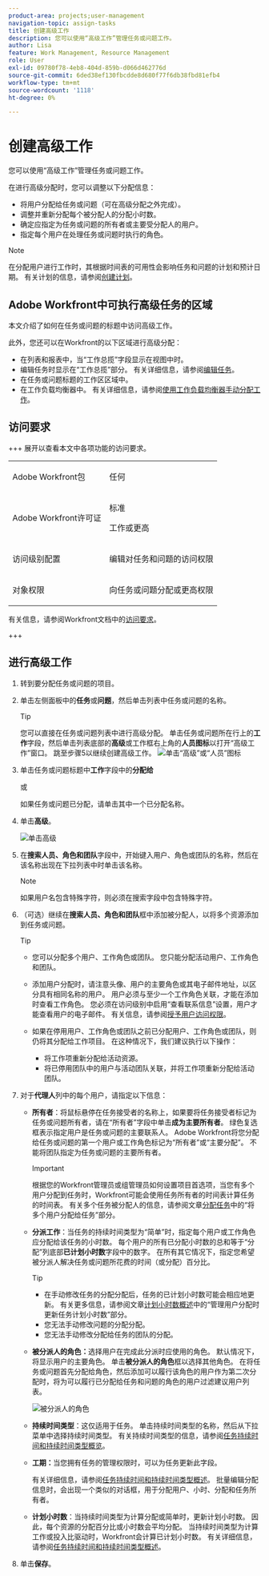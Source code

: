 ```yaml
---
product-area: projects;user-management
navigation-topic: assign-tasks
title: 创建高级工作
description: 您可以使用“高级工作”管理任务或问题工作。
author: Lisa
feature: Work Management, Resource Management
role: User
exl-id: 09780f78-4eb8-404d-859b-d066d462776d
source-git-commit: 6ded38ef130fbcdde8d680f77f6db38fbd81efb4
workflow-type: tm+mt
source-wordcount: '1118'
ht-degree: 0%

---
```


# 创建高级工作

<!-- Audited: 07/2024-->

<!--
<div class="preview"> 

The highlighted information on this page refers to functionality not yet generally available. It is available only in the Preview environment for all customers. The same features will also be available in the Production environment for all customers starting with  a week from the Preview release.      

For more information, see [Interface modernization](/help/quicksilver/product-announcements/product-releases/interface-modernization/interface-modernization.md).  

</div> 
-->

您可以使用“高级工作”管理任务或问题工作。

在进行高级分配时，您可以调整以下分配信息：

* 将用户分配给任务或问题（可在高级分配之外完成）。
* 调整并重新分配每个被分配人的分配小时数。
* 确定应指定为任务或问题的所有者或主要受分配人的用户。
* 指定每个用户在处理任务或问题时执行的角色。
  <!--* <span class="preview">Override the billing rate for a job role.</span>-->

>[!NOTE]
>
>在分配用户进行工作时，其根据时间表的可用性会影响任务和问题的计划和预计日期。 有关计划的信息，请参阅[创建计划](../../../administration-and-setup/set-up-workfront/configure-timesheets-schedules/create-schedules.md)。

## Adobe Workfront中可执行高级任务的区域

本文介绍了如何在任务或问题的标题中访问高级工作。

此外，您还可以在Workfront的以下区域进行高级分配：

* 在列表和报表中，当“工作总揽”字段显示在视图中时。
* 编辑任务时显示在“工作总揽”部分。 有关详细信息，请参阅[编辑任务](../../../manage-work/tasks/manage-tasks/edit-tasks.md)。
  <!--* In the Production environment, in the Assignments section when editing a task. <span class="preview">This has been removed from the Preview environment.</span> For more information, see [Edit tasks](../../../manage-work/tasks/manage-tasks/edit-tasks.md).-->
* 在任务或问题标题的工作区区域中。
* 在工作负载均衡器中。 有关详细信息，请参阅[使用工作负载均衡器手动分配工作](../../../resource-mgmt/workload-balancer/assign-work-in-workload-balancer-manually.md)。

## 访问要求

+++ 展开以查看本文中各项功能的访问要求。

<table style="table-layout:auto"> 
 <col> 
 <col> 
 <tbody> 
  <tr> 
   <td>Adobe Workfront包</td> 
   <td> <p>任何</p> </td> 
  </tr> 
  <tr> 
   <td>Adobe Workfront许可证</td> 
   <td> <p>标准</p>
   <p>工作或更高</p>
   </td> 
  </tr> 
  <tr> 
   <td role>访问级别配置</td> 
   <td> <p>编辑对任务和问题的访问权限</p>  </td> 
  </tr> 
  <tr> 
   <td>对象权限</td> 
   <td> <p>向任务或问题分配或更高权限</p></td> 
  </tr> 
 </tbody> 
</table>

有关信息，请参阅Workfront文档中的[访问要求](/help/quicksilver/administration-and-setup/add-users/access-levels-and-object-permissions/access-level-requirements-in-documentation.md)。

+++

## 进行高级工作

1. 转到要分配任务或问题的项目。
1. 单击左侧面板中的&#x200B;**任务**&#x200B;或&#x200B;**问题**，然后单击列表中任务或问题的名称。

   >[!TIP]
   >
   >您可以直接在任务或问题列表中进行高级分配。 单击任务或问题所在行上的&#x200B;**工作**&#x200B;字段，然后单击列表底部的&#x200B;**高级**&#x200B;或工作框右上角的&#x200B;**人员图标**&#x200B;以打开“高级工作”窗口。 跳至步骤5以继续创建高级工作。
   >![单击“高级”或“人员”图标](assets/access-aa-from-lists.png)

1. 单击任务或问题标题中&#x200B;**工作**&#x200B;字段中的&#x200B;**分配给**

   或

   如果任务或问题已分配，请单击其中一个已分配名称。

1. 单击&#x200B;**高级**。

   ![单击高级](assets/assignments-from-task-header-0825.png)

1. 在&#x200B;**搜索人员、角色和团队**&#x200B;字段中，开始键入用户、角色或团队的名称，然后在该名称出现在下拉列表中时单击该名称。

   >[!NOTE]
   >
   >如果用户名包含特殊字符，则必须在搜索字段中包含特殊字符。

1. （可选）继续在&#x200B;**搜索人员、角色和团队**&#x200B;框中添加被分配人，以将多个资源添加到任务或问题。

   >[!TIP]
   >
   >* 您可以分配多个用户、工作角色或团队。 您只能分配活动用户、工作角色和团队。
   >
   >
   >* 添加用户分配时，请注意头像、用户的主要角色或其电子邮件地址，以区分具有相同名称的用户。
   >用户必须与至少一个工作角色关联，才能在添加时查看工作角色。
   >您必须在访问级别中启用“查看联系信息”设置，用户才能查看用户的电子邮件。 有关信息，请参阅[授予用户访问权限](../../../administration-and-setup/add-users/configure-and-grant-access/grant-access-other-users.md)。
   >
   >
   >* 如果在停用用户、工作角色或团队之前已分配用户、工作角色或团队，则仍将其分配给工作项目。 在这种情况下，我们建议执行以下操作：
   >   
   >   * 将工作项重新分配给活动资源。
   >   * 将已停用团队中的用户与活动团队关联，并将工作项重新分配给活动团队。

   <!-- SHOULD BE THIRD BULLET POINT IN TIP TABLE WHEN THIS FEATURE IS RELEASED 
    * <span class="preview">When adding a job role assignment, you can search for the job role or location. Select the System/Default Job Role to use the default billing rate for the assignment, or select a Rate Card Job Role to override the rate at the assignment level. For more information on rate cards, see [Manage rate cards](/help/quicksilver/administration-and-setup/set-up-workfront/configure-system-defaults/manage-rate-cards.md).</span>
    -->

1. 对于&#x200B;**代理人**&#x200B;列中的每个用户，请指定以下信息：


   * **所有者**：将鼠标悬停在任务接受者的名称上，如果要将任务接受者标记为任务或问题所有者，请在“所有者”字段中单击&#x200B;**成为主要所有者**。 绿色复选框表示指定用户是任务或问题的主要联系人。 Adobe Workfront将您分配给任务或问题的第一个用户或工作角色标记为“所有者”或“主要分配”。 不能将团队指定为任务或问题的主要所有者。

     >[!IMPORTANT]
     >
     >根据您的Workfront管理员或组管理员如何设置项目首选项，当您有多个用户分配到任务时，Workfront可能会使用任务所有者的时间表计算任务的时间表。 有关多个任务被分配人的信息，请参阅文章[分配任务](../../../manage-work/tasks/assign-tasks/assign-tasks.md)中的“将多个用户分配给任务”部分。

   * **分派工作**：当任务的持续时间类型为“简单”时，指定每个用户或工作角色应分配给该任务的小时数。 每个用户的所有已分配小时数的总和等于“分配”列底部&#x200B;**已计划小时数**&#x200B;字段中的数字。 在所有其它情况下，指定您希望被分派人解决任务或问题所花费的时间（或分配）百分比。

     >[!TIP]
     >   
     >   * 在手动修改任务的分配分配后，任务的已计划小时数可能会相应地更新。 有关更多信息，请参阅文章[计划小时数概述](../../../manage-work/tasks/task-information/planned-hours.md)中的“管理用户分配时更新任务计划小时数”部分。
     >   * 您无法手动修改问题的分配分配。
     >   * 您无法手动修改分配给任务的团队的分配。

   * **被分派人的角色：**&#x200B;选择用户在完成此分派时应使用的角色。  默认情况下，将显示用户的主要角色。 单击&#x200B;**被分派人的角色**&#x200B;框以选择其他角色。 在将任务或问题首先分配给角色，然后添加可以履行该角色的用户作为第二次分配时，将为可以履行已分配给任务和问题的角色的用户过滤建议用户列表。

     ![被分派人的角色](assets/advanced-assignments-select-role.png)

   <!--<div class="preview">

   * **Location**: The location comes from the rate card, if a rate card attached to the project uses locations with the job roles. The location can't be changed. 

   * **Billing Rates**: The billing rate for a user comes from the system rate for the user or their associated job role. The billing rate for a job role comes from the system rate or from the rate card, if a rate card is attached to the project. Existing billing rates are not displayed in this field. Click in the field to change the billing rate for this specific task assignment.

   </div>-->

   * **持续时间类型**：这仅适用于任务。 单击持续时间类型的名称，然后从下拉菜单中选择持续时间类型。 有关持续时间类型的信息，请参阅[任务持续时间和持续时间类型概览](../../../manage-work/tasks/taskdurtn/task-duration-and-duration-type.md)。

   * **工期：**&#x200B;当您拥有任务的管理权限时，可以为任务更新此字段。

     有关详细信息，请参阅[任务持续时间和持续时间类型概述](../../../manage-work/tasks/taskdurtn/task-duration-and-duration-type.md)。 批量编辑分配信息时，会出现一个类似的对话框，用于分配用户、小时、分配和任务所有者。

   * **计划小时数**：当持续时间类型为计算分配或简单时，更新计划小时数。 因此，每个资源的分配百分比或小时数会平均分配。 当持续时间类型为计算工作或投入比驱动时，Workfront会计算已计划小时数。 有关详细信息，请参阅[任务持续时间和持续时间类型概述](../../../manage-work/tasks/taskdurtn/task-duration-and-duration-type.md)。

1. 单击&#x200B;**保存**。
